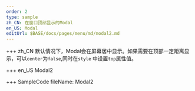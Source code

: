 ```yaml
--- 
order: 2
type: sample
zh_CN: 在窗口顶部显示的Modal
en_US: Modal
editUrl: $BASE/docs/pages/menu/md/modal2.md
---
```


+++ zh_CN
 默认情况下，Modal会在屏幕居中显示。如果需要在顶部一定距离显示，可以<Code>center</Code>为<Code>false</Code>,同时在<Code>style</Code>
    中设置<Code>top</Code>属性值。

+++ en_US
Modal2

+++ SampleCode
fileName: Modal2
